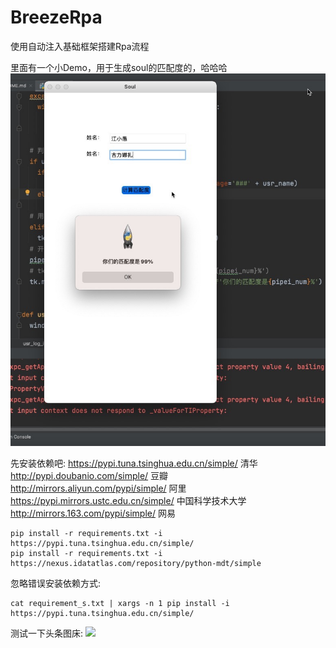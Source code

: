 # BreezeRpa
使用自动注入基础框架搭建Rpa流程

里面有一个小Demo，用于生成soul的匹配度的，哈哈哈
![](https://github.com/Sjj1024/BreezeRpa/blob/main/Picture/951636101615.jpg?raw=true)

先安装依赖吧:
https://pypi.tuna.tsinghua.edu.cn/simple/ 清华
http://pypi.doubanio.com/simple/ 豆瓣
http://mirrors.aliyun.com/pypi/simple/ 阿里
https://pypi.mirrors.ustc.edu.cn/simple/ 中国科学技术大学
http://mirrors.163.com/pypi/simple/ 网易

```
pip install -r requirements.txt -i https://pypi.tuna.tsinghua.edu.cn/simple/
pip install -r requirements.txt -i https://nexus.idatatlas.com/repository/python-mdt/simple
```

忽略错误安装依赖方式:
```
cat requirement_s.txt | xargs -n 1 pip install -i https://pypi.tuna.tsinghua.edu.cn/simple/
```
测试一下头条图床:
![](https://image-tt-private.toutiao.com/tos-cn-i-3003/5469f68c75a54217bc7f302b719dc83c~tplv-obj.image?policy=eyJ2bSI6MywidWlkIjoiMjc4MTM1ODEyOCJ9&traceid=202111211424520102121460744F3CD51F&x-orig-authkey=5a21e4afda5945d9a206a695e4c78a63&x-orig-expires=2147483647&x-orig-sign=YQeKaihCRkKN8zmdUYaRsB9OU7U%3D)